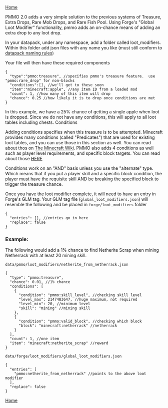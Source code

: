 [Home](../home.md)

PMMO 2.0 adds a very simple solution to the previous systems of Treasure, Extra Drops, Rare Mob Drops, and Rare Fish Pool. Using Forge's "Global Loot Modifier" functionality, pmmo adds an on-chance means of adding an extra drop to any loot drop.

In your datapack, under any namespace, add a folder called loot_modifiers. Within this folder add json files with any name you like (must still conform to [datapack naming rules](https://minecraft.fandom.com/wiki/Resource_location#Legal_characters))

Your file will then have these required components

```json5
{
  "type":"pmmo:treasure", //specifies pmmo's treasure feature.  use "pmmo:rare_drop" for non-blocks
  "conditions":[], //we'll get to these soon
  "item":"minecraft:apple", //any item ID from a loaded mod
  "count": 1, //how many of this item will drop
  "chance": 0.25 //how likely it is to drop once conditions are met
}
```

In this example, we have a 25% chance of getting a single apple when loot is dropped. Since we do not have any conditions, this will apply to all loot tables including chests.
Conditions

Adding conditions specifies when this treasure is to be attempted. Minecraft provides many conditions (called "Predicates") that are used for existing loot tables, and you can use those in this section as well. You can read about thos on [The Minecraft Wiki](https://minecraft.fandom.com/wiki/Predicate). PMMO also adds 4 conditions as well such as player level requirements, and specific block targets. You can read about those [HERE](https://github.com/Caltinor/Project-MMO-2.0/wiki/Loot-Predicates)

Conditions work on an "AND" basis unless you use the "alternate" type. Which means that if you put a player skill and a specific block condition, the player must have the requisite skill AND be breaking the specified block to trigger the treasure chance.

Once you have the loot modifier complete, it will need to have an entry in Forge's GLM tag. Your GLM tag file \(`global_loot_modifiers.json`\) will resemble the following and be placed in `forge/loot_modifiers` folder


```json5
{
  "entries": [], //entries go in here
  "replace": false
}
```

### Example:
The following would add a 1% chance to find Netherite Scrap when mining Netherrack with at least 20 mining skill.

`data/pmmo/loot_modifiers/netherite_from_netherrack.json`
```json5
{
  "type": "pmmo:treasure",
  "chance": 0.01, //1% chance
  "conditions": [
    {
      "condition": "pmmo:skill_level", //checking skill level
      "level_max": 2147483647, //huge maximum, not required
      "level_min": 20, //minimum level
      "skill": "mining" //mining skill
    },
    {
      "condition": "pmmo:valid_block", //checking which block
      "block": "minecraft:netherrack" //netherrack
    }
  ],
  "count": 1, //one item
  "item": "minecraft:netherite_scrap" //reward
}
```

`data/forge/loot_modifiers/global_loot_modifiers.json`
```json5
{
  "entries": [
    "pmmo:netherite_from_netherrack" //points to the above loot modifier
  ],
  "replace": false
}
```

[Home](../home.md)